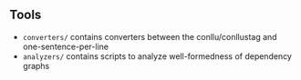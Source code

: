 ## Tools

- ``converters/`` contains converters between the conllu/conllustag and one-sentence-per-line
- ``analyzers/`` contains scripts to analyze well-formedness of dependency graphs

